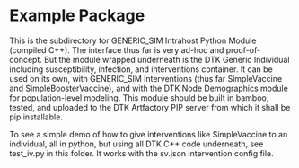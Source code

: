 # Example Package

This is the subdirectory for GENERIC_SIM Intrahost Python Module (compiled C++). The interface thus far is very
ad-hoc and proof-of-concept. But the module wrapped underneath is the DTK Generic Individual including 
susceptibility, infection, and interventions container. It can be used on its own, with GENERIC_SIM interventions
(thus far SimpleVaccine and SimpleBoosterVaccine), and with the DTK Node Demographics module for population-level
modeling. This module should be built in bamboo, tested, and uploaded to the DTK Artfactory PIP server from which
it shall be pip installable.

To see a simple demo of how to give interventions like SimpleVaccine to an individual, all in python, but using
all DTK C++ code underneath, see test_iv.py in this folder. It works with the sv.json intervention config file.
